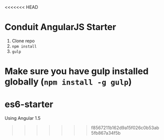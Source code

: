 <<<<<<< HEAD
# Conduit AngularJS Starter

1. Clone repo
2. `npm install`
3. `gulp`

Make sure you have gulp installed globally (`npm install -g gulp`)
=======
# es6-starter
Using Angular 1.5
>>>>>>> f8567211b162d9a15f026c0b53ab5fb867a34f5b
